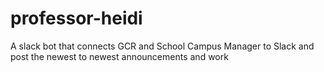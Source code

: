 # professor-heidi
A slack bot that connects GCR and School Campus Manager to Slack and  post the newest to newest announcements and work
